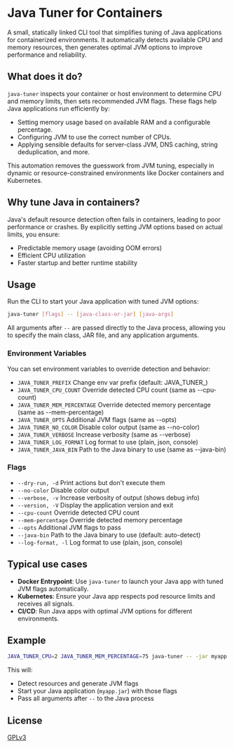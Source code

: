 # Java Tuner for Containers

A small, statically linked CLI tool that simplifies tuning of Java applications for containerized environments. It automatically detects available CPU and memory resources, then generates optimal JVM options to improve performance and reliability.

## What does it do?

`java-tuner` inspects your container or host environment to determine CPU and memory limits, then sets recommended JVM flags. These flags help Java applications run efficiently by:

- Setting memory usage based on available RAM and a configurable percentage.
- Configuring JVM to use the correct number of CPUs.
- Applying sensible defaults for server-class JVM, DNS caching, string deduplication, and more.

This automation removes the guesswork from JVM tuning, especially in dynamic or resource-constrained environments like Docker containers and Kubernetes.

## Why tune Java in containers?

Java's default resource detection often fails in containers, leading to poor performance or crashes. By explicitly setting JVM options based on actual limits, you ensure:

- Predictable memory usage (avoiding OOM errors)
- Efficient CPU utilization
- Faster startup and better runtime stability


## Usage

Run the CLI to start your Java application with tuned JVM options:

```sh
java-tuner [flags] -- [java-class-or-jar] [java-args]
```

All arguments after `--` are passed directly to the Java process, allowing you to specify the main class, JAR file, and any application arguments.


### Environment Variables

You can set environment variables to override detection and behavior:

- `JAVA_TUNER_PREFIX`         Change env var prefix (default: JAVA_TUNER_)
- `JAVA_TUNER_CPU_COUNT`      Override detected CPU count (same as --cpu-count)
- `JAVA_TUNER_MEM_PERCENTAGE` Override detected memory percentage (same as --mem-percentage)
- `JAVA_TUNER_OPTS`           Additional JVM flags (same as --opts)
- `JAVA_TUNER_NO_COLOR`       Disable color output (same as --no-color)
- `JAVA_TUNER_VERBOSE`        Increase verbosity (same as --verbose)
- `JAVA_TUNER_LOG_FORMAT`     Log format to use (plain, json, console)
- `JAVA_TUNER_JAVA_BIN`       Path to the Java binary to use (same as --java-bin)

### Flags

- `--dry-run, -d`         Print actions but don't execute them
- `--no-color`            Disable color output
- `--verbose, -v`         Increase verbosity of output (shows debug info)
- `--version, -V`         Display the application version and exit
- `--cpu-count`           Override detected CPU count
- `--mem-percentage`      Override detected memory percentage
- `--opts`                Additional JVM flags to pass
- `--java-bin`            Path to the Java binary to use (default: auto-detect)
- `--log-format, -l`      Log format to use (plain, json, console)

## Typical use cases

- **Docker Entrypoint**: Use `java-tuner` to launch your Java app with tuned JVM flags automatically.
- **Kubernetes**: Ensure your Java app respects pod resource limits and receives all signals.
- **CI/CD**: Run Java apps with optimal JVM options for different environments.

## Example

```sh
JAVA_TUNER_CPU=2 JAVA_TUNER_MEM_PERCENTAGE=75 java-tuner -- -jar myapp.jar --spring.config.location=prod.yaml
```

This will:
- Detect resources and generate JVM flags
- Start your Java application (`myapp.jar`) with those flags
- Pass all arguments after `--` to the Java process

## License

[GPLv3](./LICENSE)
